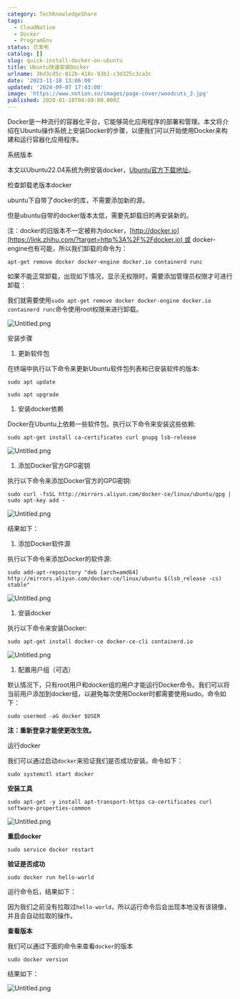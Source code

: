 ```yaml
---
category: TechKnowledgeShare
tags:
  - CloudNative
  - Docker
  - ProgramEnv
status: 已发布
catalog: []
slug: quick-install-docker-on-ubuntu
title: Ubuntu快速安装Docker
urlname: 3bd3cd5c-012b-418c-93b1-c3d325c3ca3c
date: '2023-11-18 13:06:00'
updated: '2024-09-07 17:43:00'
image: 'https://www.notion.so/images/page-cover/woodcuts_3.jpg'
published: 2020-01-18T08:00:00.000Z
---
```


Docker是一种流行的容器化平台，它能够简化应用程序的部署和管理。本文将介绍在Ubuntu操作系统上安装Docker的步骤，以便我们可以开始使用Docker来构建和运行容器化应用程序。


系统版本


本文以Ubuntu22.04系统为例安装docker，[Ubuntu官方下载地址](https://link.zhihu.com/?target=https%3A%2F%2Fubuntu.com%2Fdownload)。


检查卸载老版本docker


ubuntu下自带了docker的库，不需要添加新的源。


但是ubuntu自带的docker版本太低，需要先卸载旧的再安装新的。


注：docker的旧版本不一定被称为docker，[http://docker.io](https://link.zhihu.com/?target=http%3A%2F%2Fdocker.io) 或 docker-engine也有可能，所以我们卸载的命令为：


`apt-get remove docker docker-engine docker.io containerd runc`


如果不能正常卸载，出现如下情况，显示无权限时，需要添加管理员权限才可进行卸载：


我们就需要使用`sudo apt-get remove docker docker-engine docker.io containerd runc`命令使用root权限来进行卸载。


![Untitled.png](https://prod-files-secure.s3.us-west-2.amazonaws.com/5d24fe63-e567-4804-86f9-9fdc62e13082/39952d0f-7851-4550-b715-72a33876c773/Untitled.png?X-Amz-Algorithm=AWS4-HMAC-SHA256&X-Amz-Content-Sha256=UNSIGNED-PAYLOAD&X-Amz-Credential=ASIAZI2LB466Z6ITSAJZ%2F20250319%2Fus-west-2%2Fs3%2Faws4_request&X-Amz-Date=20250319T053833Z&X-Amz-Expires=3600&X-Amz-Security-Token=IQoJb3JpZ2luX2VjEBQaCXVzLXdlc3QtMiJHMEUCIQD0blrWX8lBjSm%2BiY4%2B6mrmslbNtOzEfYFVY%2FW1KvQImwIgelcWJfwBXVUjmSY7H6ClINeqgFbg%2F1GneI6o4vgvZQ4q%2FwMIbRAAGgw2Mzc0MjMxODM4MDUiDH6vSgfUO%2FbMbB1sAircA2viu5ILwWoJx9S7appxYnQPanVUHLOYLfvAIl5WpkWVqKwqJonlUc4GAnUarSwaLRBqbsrZi48lgBrwXXdTiobjUxQ%2F8h23BjWyogI79pO%2B2qeOPOX28j8dZaGpYPvuc6gT7JXYvGEFX0yK7WbjjWe%2Fm5TXy4hCxz31OlyOPOaRHSqsFunqepL7A5tdyrRkXnvq6tnzZqQOW0weqSbSYM9LINbEXySDVWJ%2FDLR7Q2ov9NuAEPTvWEQ7gLSKIKnzlf5y3xYQBkufIDf5LpqEIVWm0mDt0%2Bl79F7dd0IA0127cuzkCLd8GAi2oCfc0zSIV%2FcpDQtFcYil4NP1wBwkY%2BrU28%2BjVw5ZElyW9GPw%2FaG6P5NMGIA2jPEMZ6WI2w7o3kMJjq3iu5XxPLbnzsYabib0bdzVkAl0nh8OudVjb%2FMYw5B3qB%2BvuzzDcHvV13xhSx%2BAeBh%2Fu0Ntd4KPfn3rcxM%2BqV4kwXlBgpKTCkK8%2Fn7hMgg%2BNeN1XPO03Xfdvut2nijyngpuBxN4T8tyNBu8nzlIAA%2B1tQ%2BU26rtrML3Uq7RweOf89Sc0GViA%2Fb85rogohNTdYqlfZYhLGLxaaTuwvDlwMYY6giPiOxVVtCW4Z5SnGrhUvYideKQPYDMMNL86L4GOqUBeFjUixUwIUiR8NkcUBP9pkOSBYKCajKuwJ8iMziJgSkXos2i0cNaSigQy99VLR7ZZZHoamAHx%2FeKdbmb0T%2F3VmRaglgc1oDR2Lz0sINKg%2FvB8CiWb2jUz%2BTvRixvoQQ%2BUUzxKlkIDFMoHXnwNuUPjZiLp%2Fbi%2Fn%2FaAqWmCBHHfEq0z886S1F0VL%2F1JtsO5DsnJqasa4nvRR2IszJc6IegE97DqdLd&X-Amz-Signature=ff072febc7c4e2b6161032a24cf0f4c4792642bcf649cd79fa2505400749e0e7&X-Amz-SignedHeaders=host&x-id=GetObject)


安装步骤

1. 更新软件包

在终端中执行以下命令来更新Ubuntu软件包列表和已安装软件的版本:


`sudo apt update`


`sudo apt upgrade`

1. 安装docker依赖

Docker在Ubuntu上依赖一些软件包。执行以下命令来安装这些依赖:


`sudo apt-get install ca-certificates curl gnupg lsb-release`


![Untitled.png](https://prod-files-secure.s3.us-west-2.amazonaws.com/5d24fe63-e567-4804-86f9-9fdc62e13082/b5a549a8-6621-4824-a151-93e8b0592f14/Untitled.png?X-Amz-Algorithm=AWS4-HMAC-SHA256&X-Amz-Content-Sha256=UNSIGNED-PAYLOAD&X-Amz-Credential=ASIAZI2LB466Z6ITSAJZ%2F20250319%2Fus-west-2%2Fs3%2Faws4_request&X-Amz-Date=20250319T053833Z&X-Amz-Expires=3600&X-Amz-Security-Token=IQoJb3JpZ2luX2VjEBQaCXVzLXdlc3QtMiJHMEUCIQD0blrWX8lBjSm%2BiY4%2B6mrmslbNtOzEfYFVY%2FW1KvQImwIgelcWJfwBXVUjmSY7H6ClINeqgFbg%2F1GneI6o4vgvZQ4q%2FwMIbRAAGgw2Mzc0MjMxODM4MDUiDH6vSgfUO%2FbMbB1sAircA2viu5ILwWoJx9S7appxYnQPanVUHLOYLfvAIl5WpkWVqKwqJonlUc4GAnUarSwaLRBqbsrZi48lgBrwXXdTiobjUxQ%2F8h23BjWyogI79pO%2B2qeOPOX28j8dZaGpYPvuc6gT7JXYvGEFX0yK7WbjjWe%2Fm5TXy4hCxz31OlyOPOaRHSqsFunqepL7A5tdyrRkXnvq6tnzZqQOW0weqSbSYM9LINbEXySDVWJ%2FDLR7Q2ov9NuAEPTvWEQ7gLSKIKnzlf5y3xYQBkufIDf5LpqEIVWm0mDt0%2Bl79F7dd0IA0127cuzkCLd8GAi2oCfc0zSIV%2FcpDQtFcYil4NP1wBwkY%2BrU28%2BjVw5ZElyW9GPw%2FaG6P5NMGIA2jPEMZ6WI2w7o3kMJjq3iu5XxPLbnzsYabib0bdzVkAl0nh8OudVjb%2FMYw5B3qB%2BvuzzDcHvV13xhSx%2BAeBh%2Fu0Ntd4KPfn3rcxM%2BqV4kwXlBgpKTCkK8%2Fn7hMgg%2BNeN1XPO03Xfdvut2nijyngpuBxN4T8tyNBu8nzlIAA%2B1tQ%2BU26rtrML3Uq7RweOf89Sc0GViA%2Fb85rogohNTdYqlfZYhLGLxaaTuwvDlwMYY6giPiOxVVtCW4Z5SnGrhUvYideKQPYDMMNL86L4GOqUBeFjUixUwIUiR8NkcUBP9pkOSBYKCajKuwJ8iMziJgSkXos2i0cNaSigQy99VLR7ZZZHoamAHx%2FeKdbmb0T%2F3VmRaglgc1oDR2Lz0sINKg%2FvB8CiWb2jUz%2BTvRixvoQQ%2BUUzxKlkIDFMoHXnwNuUPjZiLp%2Fbi%2Fn%2FaAqWmCBHHfEq0z886S1F0VL%2F1JtsO5DsnJqasa4nvRR2IszJc6IegE97DqdLd&X-Amz-Signature=0e304493a4eeec790edc88bbf101b9b78d83b984aa531c38a8248ceb75b66c2a&X-Amz-SignedHeaders=host&x-id=GetObject)

1. 添加Docker官方GPG密钥

执行以下命令来添加Docker官方的GPG密钥:


`sudo curl -fsSL http://mirrors.aliyun.com/docker-ce/linux/ubuntu/gpg | sudo apt-key add -`


![Untitled.png](https://prod-files-secure.s3.us-west-2.amazonaws.com/5d24fe63-e567-4804-86f9-9fdc62e13082/98014b5e-f5b7-4b16-804e-ab6917971bd3/Untitled.png?X-Amz-Algorithm=AWS4-HMAC-SHA256&X-Amz-Content-Sha256=UNSIGNED-PAYLOAD&X-Amz-Credential=ASIAZI2LB466Z6ITSAJZ%2F20250319%2Fus-west-2%2Fs3%2Faws4_request&X-Amz-Date=20250319T053833Z&X-Amz-Expires=3600&X-Amz-Security-Token=IQoJb3JpZ2luX2VjEBQaCXVzLXdlc3QtMiJHMEUCIQD0blrWX8lBjSm%2BiY4%2B6mrmslbNtOzEfYFVY%2FW1KvQImwIgelcWJfwBXVUjmSY7H6ClINeqgFbg%2F1GneI6o4vgvZQ4q%2FwMIbRAAGgw2Mzc0MjMxODM4MDUiDH6vSgfUO%2FbMbB1sAircA2viu5ILwWoJx9S7appxYnQPanVUHLOYLfvAIl5WpkWVqKwqJonlUc4GAnUarSwaLRBqbsrZi48lgBrwXXdTiobjUxQ%2F8h23BjWyogI79pO%2B2qeOPOX28j8dZaGpYPvuc6gT7JXYvGEFX0yK7WbjjWe%2Fm5TXy4hCxz31OlyOPOaRHSqsFunqepL7A5tdyrRkXnvq6tnzZqQOW0weqSbSYM9LINbEXySDVWJ%2FDLR7Q2ov9NuAEPTvWEQ7gLSKIKnzlf5y3xYQBkufIDf5LpqEIVWm0mDt0%2Bl79F7dd0IA0127cuzkCLd8GAi2oCfc0zSIV%2FcpDQtFcYil4NP1wBwkY%2BrU28%2BjVw5ZElyW9GPw%2FaG6P5NMGIA2jPEMZ6WI2w7o3kMJjq3iu5XxPLbnzsYabib0bdzVkAl0nh8OudVjb%2FMYw5B3qB%2BvuzzDcHvV13xhSx%2BAeBh%2Fu0Ntd4KPfn3rcxM%2BqV4kwXlBgpKTCkK8%2Fn7hMgg%2BNeN1XPO03Xfdvut2nijyngpuBxN4T8tyNBu8nzlIAA%2B1tQ%2BU26rtrML3Uq7RweOf89Sc0GViA%2Fb85rogohNTdYqlfZYhLGLxaaTuwvDlwMYY6giPiOxVVtCW4Z5SnGrhUvYideKQPYDMMNL86L4GOqUBeFjUixUwIUiR8NkcUBP9pkOSBYKCajKuwJ8iMziJgSkXos2i0cNaSigQy99VLR7ZZZHoamAHx%2FeKdbmb0T%2F3VmRaglgc1oDR2Lz0sINKg%2FvB8CiWb2jUz%2BTvRixvoQQ%2BUUzxKlkIDFMoHXnwNuUPjZiLp%2Fbi%2Fn%2FaAqWmCBHHfEq0z886S1F0VL%2F1JtsO5DsnJqasa4nvRR2IszJc6IegE97DqdLd&X-Amz-Signature=93ef382e33b330c863dce24000785777cf6b42d1816e78e379eb0ee7551ef180&X-Amz-SignedHeaders=host&x-id=GetObject)


结果如下：

1. 添加Docker软件源

执行以下命令来添加Docker的软件源:


`sudo add-apt-repository "deb [arch=amd64] http://mirrors.aliyun.com/docker-ce/linux/ubuntu $(lsb_release -cs) stable"`


![Untitled.png](https://prod-files-secure.s3.us-west-2.amazonaws.com/5d24fe63-e567-4804-86f9-9fdc62e13082/7fc5bdbe-9d4c-48b8-ba03-3309380f47ba/Untitled.png?X-Amz-Algorithm=AWS4-HMAC-SHA256&X-Amz-Content-Sha256=UNSIGNED-PAYLOAD&X-Amz-Credential=ASIAZI2LB466Z6ITSAJZ%2F20250319%2Fus-west-2%2Fs3%2Faws4_request&X-Amz-Date=20250319T053833Z&X-Amz-Expires=3600&X-Amz-Security-Token=IQoJb3JpZ2luX2VjEBQaCXVzLXdlc3QtMiJHMEUCIQD0blrWX8lBjSm%2BiY4%2B6mrmslbNtOzEfYFVY%2FW1KvQImwIgelcWJfwBXVUjmSY7H6ClINeqgFbg%2F1GneI6o4vgvZQ4q%2FwMIbRAAGgw2Mzc0MjMxODM4MDUiDH6vSgfUO%2FbMbB1sAircA2viu5ILwWoJx9S7appxYnQPanVUHLOYLfvAIl5WpkWVqKwqJonlUc4GAnUarSwaLRBqbsrZi48lgBrwXXdTiobjUxQ%2F8h23BjWyogI79pO%2B2qeOPOX28j8dZaGpYPvuc6gT7JXYvGEFX0yK7WbjjWe%2Fm5TXy4hCxz31OlyOPOaRHSqsFunqepL7A5tdyrRkXnvq6tnzZqQOW0weqSbSYM9LINbEXySDVWJ%2FDLR7Q2ov9NuAEPTvWEQ7gLSKIKnzlf5y3xYQBkufIDf5LpqEIVWm0mDt0%2Bl79F7dd0IA0127cuzkCLd8GAi2oCfc0zSIV%2FcpDQtFcYil4NP1wBwkY%2BrU28%2BjVw5ZElyW9GPw%2FaG6P5NMGIA2jPEMZ6WI2w7o3kMJjq3iu5XxPLbnzsYabib0bdzVkAl0nh8OudVjb%2FMYw5B3qB%2BvuzzDcHvV13xhSx%2BAeBh%2Fu0Ntd4KPfn3rcxM%2BqV4kwXlBgpKTCkK8%2Fn7hMgg%2BNeN1XPO03Xfdvut2nijyngpuBxN4T8tyNBu8nzlIAA%2B1tQ%2BU26rtrML3Uq7RweOf89Sc0GViA%2Fb85rogohNTdYqlfZYhLGLxaaTuwvDlwMYY6giPiOxVVtCW4Z5SnGrhUvYideKQPYDMMNL86L4GOqUBeFjUixUwIUiR8NkcUBP9pkOSBYKCajKuwJ8iMziJgSkXos2i0cNaSigQy99VLR7ZZZHoamAHx%2FeKdbmb0T%2F3VmRaglgc1oDR2Lz0sINKg%2FvB8CiWb2jUz%2BTvRixvoQQ%2BUUzxKlkIDFMoHXnwNuUPjZiLp%2Fbi%2Fn%2FaAqWmCBHHfEq0z886S1F0VL%2F1JtsO5DsnJqasa4nvRR2IszJc6IegE97DqdLd&X-Amz-Signature=e7d1f2cd381065aa713b14387a0a97903ba6f0df7d998f7b17d07a1f1ac51a22&X-Amz-SignedHeaders=host&x-id=GetObject)

1. 安装docker

执行以下命令来安装Docker:


`sudo apt-get install docker-ce docker-ce-cli containerd.io`


![Untitled.png](https://prod-files-secure.s3.us-west-2.amazonaws.com/5d24fe63-e567-4804-86f9-9fdc62e13082/d5ede442-ffc5-49c3-a76a-76559a797244/Untitled.png?X-Amz-Algorithm=AWS4-HMAC-SHA256&X-Amz-Content-Sha256=UNSIGNED-PAYLOAD&X-Amz-Credential=ASIAZI2LB466Z6ITSAJZ%2F20250319%2Fus-west-2%2Fs3%2Faws4_request&X-Amz-Date=20250319T053833Z&X-Amz-Expires=3600&X-Amz-Security-Token=IQoJb3JpZ2luX2VjEBQaCXVzLXdlc3QtMiJHMEUCIQD0blrWX8lBjSm%2BiY4%2B6mrmslbNtOzEfYFVY%2FW1KvQImwIgelcWJfwBXVUjmSY7H6ClINeqgFbg%2F1GneI6o4vgvZQ4q%2FwMIbRAAGgw2Mzc0MjMxODM4MDUiDH6vSgfUO%2FbMbB1sAircA2viu5ILwWoJx9S7appxYnQPanVUHLOYLfvAIl5WpkWVqKwqJonlUc4GAnUarSwaLRBqbsrZi48lgBrwXXdTiobjUxQ%2F8h23BjWyogI79pO%2B2qeOPOX28j8dZaGpYPvuc6gT7JXYvGEFX0yK7WbjjWe%2Fm5TXy4hCxz31OlyOPOaRHSqsFunqepL7A5tdyrRkXnvq6tnzZqQOW0weqSbSYM9LINbEXySDVWJ%2FDLR7Q2ov9NuAEPTvWEQ7gLSKIKnzlf5y3xYQBkufIDf5LpqEIVWm0mDt0%2Bl79F7dd0IA0127cuzkCLd8GAi2oCfc0zSIV%2FcpDQtFcYil4NP1wBwkY%2BrU28%2BjVw5ZElyW9GPw%2FaG6P5NMGIA2jPEMZ6WI2w7o3kMJjq3iu5XxPLbnzsYabib0bdzVkAl0nh8OudVjb%2FMYw5B3qB%2BvuzzDcHvV13xhSx%2BAeBh%2Fu0Ntd4KPfn3rcxM%2BqV4kwXlBgpKTCkK8%2Fn7hMgg%2BNeN1XPO03Xfdvut2nijyngpuBxN4T8tyNBu8nzlIAA%2B1tQ%2BU26rtrML3Uq7RweOf89Sc0GViA%2Fb85rogohNTdYqlfZYhLGLxaaTuwvDlwMYY6giPiOxVVtCW4Z5SnGrhUvYideKQPYDMMNL86L4GOqUBeFjUixUwIUiR8NkcUBP9pkOSBYKCajKuwJ8iMziJgSkXos2i0cNaSigQy99VLR7ZZZHoamAHx%2FeKdbmb0T%2F3VmRaglgc1oDR2Lz0sINKg%2FvB8CiWb2jUz%2BTvRixvoQQ%2BUUzxKlkIDFMoHXnwNuUPjZiLp%2Fbi%2Fn%2FaAqWmCBHHfEq0z886S1F0VL%2F1JtsO5DsnJqasa4nvRR2IszJc6IegE97DqdLd&X-Amz-Signature=5dd526e55a568ba00fb4c072d88296e17f53d071b5fe877c16b30f939adefb99&X-Amz-SignedHeaders=host&x-id=GetObject)

1. 配置用户组（可选）

默认情况下，只有root用户和docker组的用户才能运行Docker命令。我们可以将当前用户添加到docker组，以避免每次使用Docker时都需要使用sudo。命令如下：


`sudo usermod -aG docker $USER`


**注：重新登录才能使更改生效。**


运行docker


我们可以通过启动`docker`来验证我们是否成功安装。命令如下：


`sudo systemctl start docker`


**安装工具**


`sudo apt-get -y install apt-transport-https ca-certificates curl software-properties-common`


![Untitled.png](https://prod-files-secure.s3.us-west-2.amazonaws.com/5d24fe63-e567-4804-86f9-9fdc62e13082/0c3615c1-94db-46f5-9743-68bb221a9964/Untitled.png?X-Amz-Algorithm=AWS4-HMAC-SHA256&X-Amz-Content-Sha256=UNSIGNED-PAYLOAD&X-Amz-Credential=ASIAZI2LB466Z6ITSAJZ%2F20250319%2Fus-west-2%2Fs3%2Faws4_request&X-Amz-Date=20250319T053833Z&X-Amz-Expires=3600&X-Amz-Security-Token=IQoJb3JpZ2luX2VjEBQaCXVzLXdlc3QtMiJHMEUCIQD0blrWX8lBjSm%2BiY4%2B6mrmslbNtOzEfYFVY%2FW1KvQImwIgelcWJfwBXVUjmSY7H6ClINeqgFbg%2F1GneI6o4vgvZQ4q%2FwMIbRAAGgw2Mzc0MjMxODM4MDUiDH6vSgfUO%2FbMbB1sAircA2viu5ILwWoJx9S7appxYnQPanVUHLOYLfvAIl5WpkWVqKwqJonlUc4GAnUarSwaLRBqbsrZi48lgBrwXXdTiobjUxQ%2F8h23BjWyogI79pO%2B2qeOPOX28j8dZaGpYPvuc6gT7JXYvGEFX0yK7WbjjWe%2Fm5TXy4hCxz31OlyOPOaRHSqsFunqepL7A5tdyrRkXnvq6tnzZqQOW0weqSbSYM9LINbEXySDVWJ%2FDLR7Q2ov9NuAEPTvWEQ7gLSKIKnzlf5y3xYQBkufIDf5LpqEIVWm0mDt0%2Bl79F7dd0IA0127cuzkCLd8GAi2oCfc0zSIV%2FcpDQtFcYil4NP1wBwkY%2BrU28%2BjVw5ZElyW9GPw%2FaG6P5NMGIA2jPEMZ6WI2w7o3kMJjq3iu5XxPLbnzsYabib0bdzVkAl0nh8OudVjb%2FMYw5B3qB%2BvuzzDcHvV13xhSx%2BAeBh%2Fu0Ntd4KPfn3rcxM%2BqV4kwXlBgpKTCkK8%2Fn7hMgg%2BNeN1XPO03Xfdvut2nijyngpuBxN4T8tyNBu8nzlIAA%2B1tQ%2BU26rtrML3Uq7RweOf89Sc0GViA%2Fb85rogohNTdYqlfZYhLGLxaaTuwvDlwMYY6giPiOxVVtCW4Z5SnGrhUvYideKQPYDMMNL86L4GOqUBeFjUixUwIUiR8NkcUBP9pkOSBYKCajKuwJ8iMziJgSkXos2i0cNaSigQy99VLR7ZZZHoamAHx%2FeKdbmb0T%2F3VmRaglgc1oDR2Lz0sINKg%2FvB8CiWb2jUz%2BTvRixvoQQ%2BUUzxKlkIDFMoHXnwNuUPjZiLp%2Fbi%2Fn%2FaAqWmCBHHfEq0z886S1F0VL%2F1JtsO5DsnJqasa4nvRR2IszJc6IegE97DqdLd&X-Amz-Signature=effa861af0fa77e7c40ea3632a30545f19fb7fa05598f44b174bda541f7eb373&X-Amz-SignedHeaders=host&x-id=GetObject)


**重启docker**


`sudo service docker restart`


**验证是否成功**


`sudo docker run hello-world`


运行命令后，结果如下：


因为我们之前没有拉取过`hello-world`，所以运行命令后会出现本地没有该镜像，并且会自动拉取的操作。


**查看版本**


我们可以通过下面的命令来查看`docker`的版本


`sudo docker version`


结果如下：


![Untitled.png](https://prod-files-secure.s3.us-west-2.amazonaws.com/5d24fe63-e567-4804-86f9-9fdc62e13082/efdb509a-3c1e-41a3-91ee-a1bd88793688/Untitled.png?X-Amz-Algorithm=AWS4-HMAC-SHA256&X-Amz-Content-Sha256=UNSIGNED-PAYLOAD&X-Amz-Credential=ASIAZI2LB466Z6ITSAJZ%2F20250319%2Fus-west-2%2Fs3%2Faws4_request&X-Amz-Date=20250319T053833Z&X-Amz-Expires=3600&X-Amz-Security-Token=IQoJb3JpZ2luX2VjEBQaCXVzLXdlc3QtMiJHMEUCIQD0blrWX8lBjSm%2BiY4%2B6mrmslbNtOzEfYFVY%2FW1KvQImwIgelcWJfwBXVUjmSY7H6ClINeqgFbg%2F1GneI6o4vgvZQ4q%2FwMIbRAAGgw2Mzc0MjMxODM4MDUiDH6vSgfUO%2FbMbB1sAircA2viu5ILwWoJx9S7appxYnQPanVUHLOYLfvAIl5WpkWVqKwqJonlUc4GAnUarSwaLRBqbsrZi48lgBrwXXdTiobjUxQ%2F8h23BjWyogI79pO%2B2qeOPOX28j8dZaGpYPvuc6gT7JXYvGEFX0yK7WbjjWe%2Fm5TXy4hCxz31OlyOPOaRHSqsFunqepL7A5tdyrRkXnvq6tnzZqQOW0weqSbSYM9LINbEXySDVWJ%2FDLR7Q2ov9NuAEPTvWEQ7gLSKIKnzlf5y3xYQBkufIDf5LpqEIVWm0mDt0%2Bl79F7dd0IA0127cuzkCLd8GAi2oCfc0zSIV%2FcpDQtFcYil4NP1wBwkY%2BrU28%2BjVw5ZElyW9GPw%2FaG6P5NMGIA2jPEMZ6WI2w7o3kMJjq3iu5XxPLbnzsYabib0bdzVkAl0nh8OudVjb%2FMYw5B3qB%2BvuzzDcHvV13xhSx%2BAeBh%2Fu0Ntd4KPfn3rcxM%2BqV4kwXlBgpKTCkK8%2Fn7hMgg%2BNeN1XPO03Xfdvut2nijyngpuBxN4T8tyNBu8nzlIAA%2B1tQ%2BU26rtrML3Uq7RweOf89Sc0GViA%2Fb85rogohNTdYqlfZYhLGLxaaTuwvDlwMYY6giPiOxVVtCW4Z5SnGrhUvYideKQPYDMMNL86L4GOqUBeFjUixUwIUiR8NkcUBP9pkOSBYKCajKuwJ8iMziJgSkXos2i0cNaSigQy99VLR7ZZZHoamAHx%2FeKdbmb0T%2F3VmRaglgc1oDR2Lz0sINKg%2FvB8CiWb2jUz%2BTvRixvoQQ%2BUUzxKlkIDFMoHXnwNuUPjZiLp%2Fbi%2Fn%2FaAqWmCBHHfEq0z886S1F0VL%2F1JtsO5DsnJqasa4nvRR2IszJc6IegE97DqdLd&X-Amz-Signature=24041ffae56928d5a5ef5ae7ed3b4dfec3f5120820cb98064c24d3ae3cb7e60e&X-Amz-SignedHeaders=host&x-id=GetObject)

